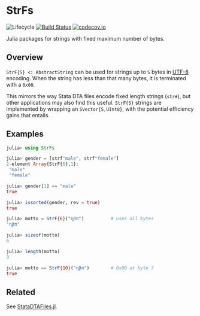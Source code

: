 # StrFs

![Lifecycle](https://img.shields.io/badge/lifecycle-experimental-orange.svg)<!--
![Lifecycle](https://img.shields.io/badge/lifecycle-maturing-blue.svg)
![Lifecycle](https://img.shields.io/badge/lifecycle-stable-green.svg)
![Lifecycle](https://img.shields.io/badge/lifecycle-retired-orange.svg)
![Lifecycle](https://img.shields.io/badge/lifecycle-archived-red.svg)
![Lifecycle](https://img.shields.io/badge/lifecycle-dormant-blue.svg) -->
[![Build Status](https://travis-ci.com/tpapp/StrFs.jl.svg?branch=master)](https://travis-ci.com/tpapp/StrFs.jl)
[![codecov.io](http://codecov.io/github/tpapp/StrFs.jl/coverage.svg?branch=master)](http://codecov.io/github/tpapp/StrFs.jl?branch=master)

Julia packages for strings with fixed maximum number of bytes.

## Overview

`StrF{S} <: AbstractString` can be used for strings up to `S` bytes in [UTF-8](https://en.wikipedia.org/wiki/UTF-8) encoding. When the string has less than that many bytes, it is terminated with a `0x00`.

This mirrors the way Stata DTA files encode fixed length strings (`str#`), but other applications may also find this useful. `StrF{S}` strings are implemented by wrapping an `SVector{S,UInt8}`, with the potential efficiency gains that entails.

## Examples

```julia
julia> using StrFs

julia> gender = [strf"male", strf"female"]
2-element Array{StrF{6},1}:
 "male"
 "female"

julia> gender[1] == "male"
true

julia> issorted(gender, rev = true)
true

julia> motto = StrF{6}("ηβπ")          # uses all bytes
"ηβπ"

julia> sizeof(motto)
6

julia> length(motto)
3

julia> motto == StrF{10}("ηβπ")        # 0x00 at byte 7
true
```

## Related

See [StataDTAFiles.jl](https://github.com/tpapp/StataDTAFiles.jl).
